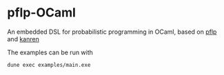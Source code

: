 # pflp-OCaml

An embedded DSL for probabilistic programming in OCaml, based on [pflp](https://arxiv.org/pdf/1905.07212.pdf) and [kanren](https://github.com/arsalanc-v2/kanren)

The examples can be run with
```
dune exec examples/main.exe
```

